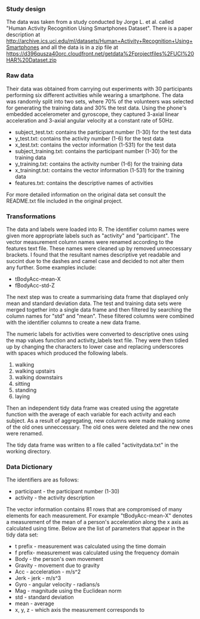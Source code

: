 ### Study design
The data was taken from a study conducted by Jorge L. et al. called "Human Activity Recognition Using Smartphones Dataset". There is a paper description at http://archive.ics.uci.edu/ml/datasets/Human+Activity+Recognition+Using+Smartphones and all the data is in a zip file at https://d396qusza40orc.cloudfront.net/getdata%2Fprojectfiles%2FUCI%20HAR%20Dataset.zip

### Raw data
Their data was obtained from carrying out experiments with 30 participants performing six different activities while wearing a smartphone. The data was randomly split into two sets, where 70% of the volunteers was selected for generating the training data and 30% the test data. Using the phone's embedded accelerometer and gyroscope, they captured 3-axial linear acceleration and 3-axial angular velocity at a constant rate of 50Hz.  

- subject_test.txt: contains the participant number (1-30) for the test data  
- y_test.txt: contains the activity number (1-6) for the test data  
- x_test.txt: contains the vector information (1-531) for the test data  
- subject_training.txt: contains the participant number (1-30) for the training data  
- y_training.txt: contains the activity number (1-6) for the training data  
- x_trainingt.txt: contains the vector information (1-531) for the training data  
- features.txt: contains the descriptive names of activities

 For more detailed information on the original data set consult the README.txt file included in the original project.
 
### Transformations

The data and labels were loaded into R. The identifier column names were given more appropriate labels such as "activity" and "participant". The vector measurement column names were renamed according to the features text file. These names were cleaned up by removed unneccessary brackets. I found that the resultant names descriptive yet readable and succint due to the dashes and camel case and decided to not alter them any further. Some examples include:

- tBodyAcc-mean-X   
- fBodyAcc-std-Z

The next step was to create a summarising data frame that displayed only mean and standard deviation data. The test and training data sets were merged together into a single data frame and then filtered by searching the column names for "std" and "mean". These filtered columns were combined with the identifier columns to create a new data frame. 

The numeric labels for activities were converted to descriptive ones using the map values function and activity_labels text file. They were then tidied up by changing the characters to lower case and replacing underscores with spaces which produced the following labels.

1. walking  
2. walking upstairs  
3. walking downstairs  
4. sitting  
5. standing  
6. laying  

Then an independent tidy data frame was created using the aggretate function with the average of each variable for each activity and each subject. As a result of aggregating, new columns were made making some of the old ones unneccessary. The old ones were deleted and the new ones were renamed.

The tidy data frame was written to a file called "activitydata.txt" in the working directory.

### Data Dictionary

The identifiers are as follows:

- participant - the participant number (1-30) 
- activity - the activity description

The vector information contains 81 rows that are compromised of many elements for each measurement. For example "tBodyAcc-mean-X" denotes a measurement of the mean of a person's acceleration along the x axis as calculated using time. Below are the list of parameters that appear in the tidy data set:  

- t prefix - measurement was calculated using the time domain  
- f prefix- measurement was calculated using the frequency domain
- Body - the person's own movement  
- Gravity - movement due to gravity  
- Acc - acceleration - m/s^2  
- Jerk - jerk - m/s^3  
- Gyro - angular velocity - radians/s  
- Mag - magnitude using the Euclidean norm
- std - standard deviation  
- mean - average  
- x, y, z - which axis the measurement corresponds to  